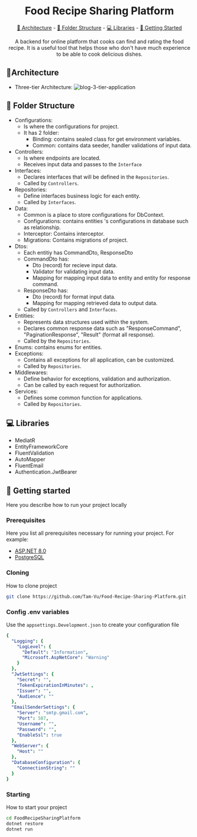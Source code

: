 

<h1 align="center" style="font-weight: bold;">Food Recipe Sharing Platform</h1>

<p align="center">
<a href="#architecture">📐 Architecture</a> -
<a href="#structure">📂 Folder Structure</a> -
<a href="#libraries">💻 Libraries</a> -
<a href="#started">🚀 Getting Started</a>
</p>


<p align="center">A backend for online platform that cooks can find and rating the food recipe. It is a useful tool that helps those who don't have much experience to be able to cook delicious dishes.</p>

<h2 id="architecture">📐Architecture</h2>


- Three-tier Architecture:
![blog-3-tier-application](https://github.com/user-attachments/assets/bad5acb5-9225-46fc-a1d1-7d857d9bac62)
 
<h2 id="structure">📂 Folder Structure</h2>

- Configurations:
  - Is where the configurations for project. 
  - It has 2 folder:
	  - Binding: contains sealed class for get environment variables.
	  - Common: contains data seeder, handler validations of input data.
- Controllers:
  - Is where endpoints are located.
  - Receives input data and passes to the `Interface`
- Interfaces: 
	- Declares interfaces that will be defined in the `Repositories`.
	- Called by `Controllers`.
- Repositories: 
	- Define interfaces business logic for each entity.
	- Called by `Interfaces`.
- Data:
  - Common is a place to store configurations for DbContext.
  - Configurations: contains entities 's configurations in database such as relationship.
  - Interceptor: Contains interceptor.
  - Migrations: Contains migrations of project.
- Dtos: 
	- Each entitiy has CommandDto, ResponseDto
  - CommandDto has: 
	  - Dto (record) for recieve input data.
	  - Validator for validating input data.
	  - Mapping for mapping input data to entity and entity for response command.
  - ResponseDto has:
	- Dto (record) for format input data.
	- Mapping for mapping retrieved data to output data.
  - Called by `Controllers` and `Interfaces`.
- Entities:
  - Represents data structures used within the system.
  - Declares common response data such as "ResponseCommand",  "PaginationResponse", "Result" (format all response).
  - Called by the `Repositories`.
- Enums: contains enums for entities.
- Exceptions:
	- Contains all exceptions for all application, can be customized.
	- Called by `Repositories`.
- Middlewares:
	- Define behavior for exceptions, validation and authorization.
	- Can be called by each request for authorization. 
- Services:
	- Defines some common function for applications.
	- Called by `Repositories`.
<h2 id="libraries">💻 Libraries</h2>

- MediatR
- EntityFrameworkCore
- FluentValidation
- AutoMapper
- FluentEmail
- Authentication.JwtBearer

<h2 id="started">🚀 Getting started</h2>

Here you describe how to run your project locally

<h3>Prerequisites</h3>

Here you list all prerequisites necessary for running your project. For example:

- [ASP.NET 8.0](https://dotnet.microsoft.com/en-us/download/dotnet/8.0)
- [PostgreSQL](https://www.postgresql.org/)

<h3>Cloning</h3>

How to clone project

```bash
git clone https://github.com/Tam-Vu/Food-Recipe-Sharing-Platform.git
```

<h3>Config .env variables</h2>

Use the `appsettings.Development.json` to create your configuration file 

```yaml
{
  "Logging": {
    "LogLevel": {
      "Default": "Information",
      "Microsoft.AspNetCore": "Warning"
    }
  },
  "JwtSettings": {
    "Secret": "",
    "TokenExpirationInMinutes": ,
    "Issuer": "",
    "Audience": ""
  },
  "EmailSenderSettings": {
    "Server": "smtp.gmail.com",
    "Port": 587,
    "Username": "",
    "Password": "",
    "EnableSsl": true
  },
  "WebServer": {
    "Host": ""
  },
  "DatabaseConfiguration": {
    "ConnectionString": ""
  }
}
```

<h3>Starting</h3>

How to start your project

```bash
cd FoodRecipeSharingPlatform
dotnet restore
dotnet run
```

